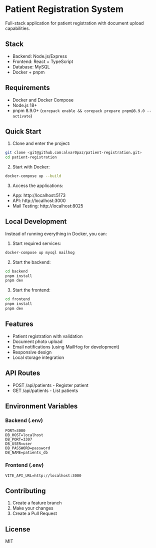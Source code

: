 # Patient Registration System

Full-stack application for patient registration with document upload capabilities.

## Stack

- Backend: Node.js/Express
- Frontend: React + TypeScript
- Database: MySQL
- Docker + pnpm

## Requirements

- Docker and Docker Compose
- Node.js 18+
- pnpm 8.9.0+ (`corepack enable && corepack prepare pnpm@8.9.0 --activate`)

## Quick Start

1. Clone and enter the project:

```bash
git clone <git@github.com:alvar0paz/patient-registration.git>
cd patient-registration
```

2. Start with Docker:

```bash
docker-compose up --build
```

3. Access the applications:

- App: http://localhost:5173
- API: http://localhost:3000
- Mail Testing: http://localhost:8025

## Local Development

Instead of running everything in Docker, you can:

1. Start required services:

```bash
docker-compose up mysql mailhog
```

2. Start the backend:

```bash
cd backend
pnpm install
pnpm dev
```

3. Start the frontend:

```bash
cd frontend
pnpm install
pnpm dev
```

## Features

- Patient registration with validation
- Document photo upload
- Email notifications (using MailHog for development)
- Responsive design
- Local storage integration

## API Routes

- POST /api/patients - Register patient
- GET /api/patients - List patients

## Environment Variables

### Backend (.env)

```env
PORT=3000
DB_HOST=localhost
DB_PORT=3307
DB_USER=user
DB_PASSWORD=password
DB_NAME=patients_db
```

### Frontend (.env)

```env
VITE_API_URL=http://localhost:3000
```

## Contributing

1. Create a feature branch
2. Make your changes
3. Create a Pull Request

## License

MIT
